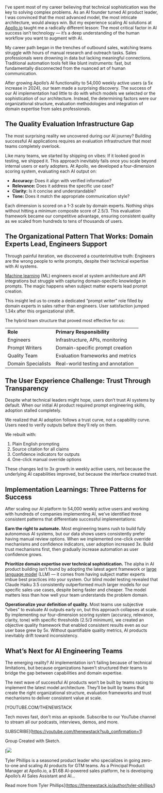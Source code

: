 I’ve spent most of my career believing that technical sophistication was the key to solving complex problems. As an AI founder turned AI product leader, I was convinced that the most advanced model, the most intricate architecture, would always win. But my experience scaling AI solutions at [Apollo.io](https://www.apollo.io/) taught me a radically different lesson: The most critical factor in AI success isn’t technology — it’s a deep understanding of the human workflow you want to augment with AI.

My career path began in the trenches of outbound sales, watching teams struggle with hours of manual research and outreach tasks. Sales professionals were drowning in data but lacking meaningful connections. Traditional automation tools felt like blunt instruments: fast, but fundamentally disconnected from the nuanced art of human communication.

After growing Apollo’s AI functionality to 54,000 weekly active users (a 5x increase in 2024), our team made a surprising discovery. The success of our AI implementation had little to do with which models we selected or the sophistication of our architecture. Instead, the determining factors were our organizational structure, evaluation methodologies and integration of domain expertise from sales professionals.

## **The Quality Evaluation Infrastructure Gap**

The most surprising reality we uncovered during our AI journey? Building successful AI applications requires an evaluation infrastructure that most teams completely overlook.

Like many teams, we started by shipping on vibes: If it looked good in testing, we shipped it. This approach inevitably fails once you scale beyond internal users or early adopters. At Apollo, we developed a four-dimension scoring system, evaluating each AI output on:

* **Accuracy:** Does it align with verified information?
* **Relevance:** Does it address the specific use case?
* **Clarity:** Is it concise and understandable?
* **Tone:** Does it match the appropriate communication style?

Each dimension is scored on a 1-3 scale by domain experts. Nothing ships without hitting a minimum composite score of 2.5/3. This evaluation framework became our competitive advantage, ensuring consistent quality as we scaled from hundreds to tens of thousands of users.

## **The Organizational Pattern That Works: Domain Experts Lead, Engineers Support**

Through painful iteration, we discovered a counterintuitive truth: Engineers are the wrong people to write prompts, despite their technical expertise with AI systems.

[Machine learning](https://thenewstack.io/category/machine-learning/) (ML) engineers excel at system architecture and API integrations but struggle with capturing domain-specific knowledge in prompts. The magic happens when subject matter experts lead prompt creation.

This insight led us to create a dedicated “prompt writer” role filled by domain experts in sales rather than engineers. User satisfaction jumped 1.34x after this organizational shift.

The hybrid team structure that proved most effective for us:

|  |  |
| --- | --- |
| **Role** | **Primary Responsibility** |
| Engineers | Infrastructure, APIs, monitoring |
| Prompt Writers | Domain-specific prompt creation |
| Quality Team | Evaluation frameworks and metrics |
| Domain Specialists | Real-world testing and annotation |

## **The User Experience Challenge: Trust Through Transparency**

Despite what technical leaders might hope, users don’t trust AI systems by default. When our initial AI product required prompt engineering skills, adoption stalled completely.

We realized that AI adoption follows a trust curve, not a capability curve. Users need to verify outputs before they’ll rely on them.

We rebuilt with:

1. Plain English prompting
2. Source citation for all claims
3. Confidence indicators for outputs
4. One-click manual override options

These changes led to 3x growth in weekly active users, not because the underlying AI capabilities improved, but because the interface created trust.

## **Implementation Learnings: Three Patterns for Success**

After scaling our AI platform to 54,000 weekly active users and working with hundreds of companies implementing AI, we’ve identified three consistent patterns that differentiate successful implementations:

**Earn the right to automate.** Most engineering teams rush to build fully autonomous AI systems, but our data shows users consistently prefer having manual review options. When we implemented one-click override mechanisms and confidence indicators, user adoption increased 3x. Build trust mechanisms first, then gradually increase automation as user confidence grows.

**Prioritize domain expertise over technical sophistication.** The alpha in AI product building isn’t found by adopting the latest agent framework or [large language model](https://thenewstack.io/llm/) (LLM) — it comes from having subject matter experts imbue best practices into your system. Our blind model testing revealed that Claude Haiku 3.5 consistently outperformed much larger models for our specific sales use cases, despite being faster and cheaper. The model matters less than how well your team understands the problem domain.

**Operationalize your definition of quality.** Most teams use subjective “vibes” to evaluate AI outputs early on, but this approach collapses at scale. By implementing our four-dimension scoring system (accuracy, relevance, clarity, tone) with specific thresholds (2.5/3 minimum), we created an objective quality framework that enabled consistent results even as our user base grew by 5x. Without quantifiable quality metrics, AI products inevitably drift toward inconsistency.

## **What’s Next for AI Engineering Teams**

The emerging reality? AI implementation isn’t failing because of technical limitations, but because organizations haven’t structured their teams to bridge the gap between capabilities and domain expertise.

The next wave of successful AI products won’t be built by teams racing to implement the latest model architecture. They’ll be built by teams that create the right organizational structure, evaluation frameworks and trust mechanisms to deliver consistent value at scale.

[YOUTUBE.COM/THENEWSTACK

Tech moves fast, don't miss an episode. Subscribe to our YouTube
channel to stream all our podcasts, interviews, demos, and more.

SUBSCRIBE](https://youtube.com/thenewstack?sub_confirmation=1)

Group
Created with Sketch.

[![](https://thenewstack.io/wp-content/uploads/2025/06/7ff46a33-tyler-phillips-600x600.jpeg)

Tyler Phillips is a seasoned product leader who specializes in going zero-to-one and scaling AI products for GTM teams. As a Principal Product Manager at Apollo.io, a $1.6B AI-powered sales platform, he is developing Apollo’s AI Sales Assistant and AI...

Read more from Tyler Phillips](https://thenewstack.io/author/tyler-phillips/)
